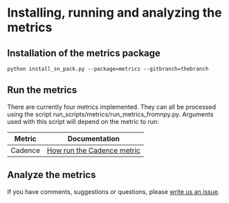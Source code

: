 # Installing, running and analyzing the metrics

## Installation of the metrics package

```
python install_sn_pack.py --package=metrics --gitbranch=thebranch
```

## Run the metrics

There are currently four metrics implemented. They can all be processed using the script run_scripts/metrics/run_metrics_fromnpy.py. Arguments used with this script will depend on the metric to run:

| Metric| Documentation|
|----|----|
| Cadence | [How run the Cadence metric](Cadence.md) |

## Analyze the metrics


If you have comments, suggestions or questions, please [write us an issue](https://github.com/LSSTDESC/sn_pipe/issues).


